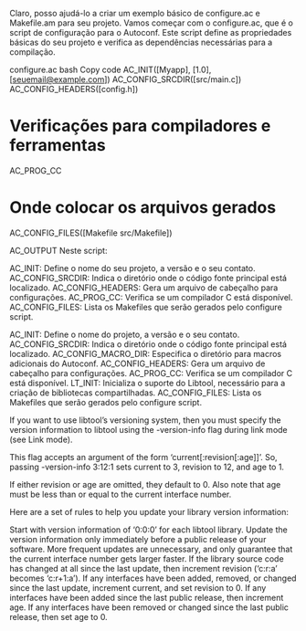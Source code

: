 Claro, posso ajudá-lo a criar um exemplo básico de configure.ac e Makefile.am para seu projeto. Vamos começar com o configure.ac, que é o script de configuração para o Autoconf. Este script define as propriedades básicas do seu projeto e verifica as dependências necessárias para a compilação.

configure.ac
bash
Copy code
AC_INIT([Myapp], [1.0], [seuemail@example.com])
AC_CONFIG_SRCDIR([src/main.c])
AC_CONFIG_HEADERS([config.h])

# Verificações para compiladores e ferramentas

AC_PROG_CC

# Onde colocar os arquivos gerados

AC_CONFIG_FILES([Makefile src/Makefile])

AC_OUTPUT
Neste script:

AC_INIT: Define o nome do seu projeto, a versão e o seu contato.
AC_CONFIG_SRCDIR: Indica o diretório onde o código fonte principal está localizado.
AC_CONFIG_HEADERS: Gera um arquivo de cabeçalho para configurações.
AC_PROG_CC: Verifica se um compilador C está disponível.
AC_CONFIG_FILES: Lista os Makefiles que serão gerados pelo configure script.

AC_INIT: Define o nome do projeto, a versão e o seu contato.
AC_CONFIG_SRCDIR: Indica o diretório onde o código fonte principal está localizado.
AC_CONFIG_MACRO_DIR: Especifica o diretório para macros adicionais do Autoconf.
AC_CONFIG_HEADERS: Gera um arquivo de cabeçalho para configurações.
AC_PROG_CC: Verifica se um compilador C está disponível.
LT_INIT: Inicializa o suporte do Libtool, necessário para a criação de bibliotecas compartilhadas.
AC_CONFIG_FILES: Lista os Makefiles que serão gerados pelo configure script.

If you want to use libtool’s versioning system, then you must specify the version information to libtool using the -version-info flag during link mode (see Link mode).

This flag accepts an argument of the form ‘current[:revision[:age]]’. So, passing -version-info 3:12:1 sets current to 3, revision to 12, and age to 1.

If either revision or age are omitted, they default to 0. Also note that age must be less than or equal to the current interface number.

Here are a set of rules to help you update your library version information:

Start with version information of ‘0:0:0’ for each libtool library.
Update the version information only immediately before a public release of your software. More frequent updates are unnecessary, and only guarantee that the current interface number gets larger faster.
If the library source code has changed at all since the last update, then increment revision (‘c:r:a’ becomes ‘c:r+1:a’).
If any interfaces have been added, removed, or changed since the last update, increment current, and set revision to 0.
If any interfaces have been added since the last public release, then increment age.
If any interfaces have been removed or changed since the last public release, then set age to 0.

